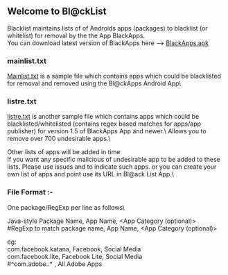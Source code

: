 ## Welcome to Bl@ckList

Blacklist maintains lists of  of Androids apps (packages) to blacklist (or whitelist) for removal by the the App BlackApps.\
You can download latest version of BlackApps here --> [BlackApps.apk](https://github.com/blackappslist/blacklists/blob/master/BlackApps.apk?raw=true)


###  mainlist.txt

[Mainlist.txt](https://github.com/blackappslist/blacklists/raw/master/mainlist.txt) is a sample file which contains apps which could be blacklisted for removal and removed using the Bl@ckApps Android App\


### listre.txt
[listre.txt](https://github.com/blackappslist/blacklists/raw/master/mainlist.txt) is another sample file which contains apps which could be blacklisted/whitelisted (contains regex based matches for apps/app publisher) for version 1.5 of BlackApps App and newer.\ Allows you to remove over 700 undesirable apps.\


Other lists of apps will be added in  time\
If you want any specific malicious of undesirable app to be added to these lists. Please use issues and to indicate such apps. or you can create your own list of apps and point use its URL in Bl@ack List App.\


### File Format :-
One package/RegExp per line as follows\

Java-style Package Name,       App Name,  <App Category (optional)> \
#RegExp to match package name, App Name,  <App Category (optional)> 

eg:\
com.facebook.katana, Facebook, Social Media\
com.facebook.lite,  Facebook Lite, Social Media\
#^com\.adobe\..* , All Adobe Apps
